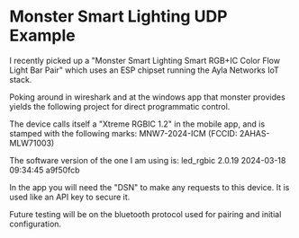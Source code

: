# Monster Smart Lighting UDP Example
I recently picked up a "Monster Smart Lighting Smart RGB+IC Color Flow Light Bar Pair" which uses an ESP chipset running the Ayla Networks IoT stack.

Poking around in wireshark and at the windows app that monster provides yields the following project for direct programmatic control.

The device calls itself a "Xtreme RGBIC 1.2" in the mobile app, and is stamped with the following marks: MNW7-2024-ICM (FCCID: 2AHAS-MLW71003)

The software version of the one I am using is: led_rgbic 2.0.19 2024-03-18 09:34:45 a9f50fcb

In the app you will need the "DSN" to make any requests to this device. It is used like an API key to secure it.

Future testing will be on the bluetooth protocol used for pairing and initial configuration.
